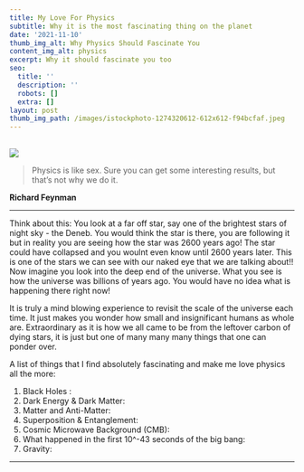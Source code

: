 ```yaml
---
title: My Love For Physics
subtitle: Why it is the most fascinating thing on the planet
date: '2021-11-10'
thumb_img_alt: Why Physics Should Fascinate You
content_img_alt: physics
excerpt: Why it should fascinate you too
seo:
  title: ''
  description: ''
  robots: []
  extra: []
layout: post
thumb_img_path: /images/istockphoto-1274320612-612x612-f94bcfaf.jpeg
---
```

##

![](/images/istockphoto-1274320612-612x612.jpeg)

> Physics is like sex. Sure you can get some interesting results, but that’s not why we do it.

**Richard Feynman**

***

Think about this: You look at a far off star, say one of the brightest stars of night sky - the Deneb. You would think the star is there, you are following it but in reality you are seeing how the star was 2600 years ago! The star could have collapsed and you woulnt even know until 2600 years later. This is one of the stars we can see with our naked eye that we are talking about!! Now imagine you  look into the deep end of the universe. What you see is how the universe was billions of years ago. You would have no idea what is happening there right now!

It is truly a mind blowing experience to revisit the scale of the universe each time. It just makes you wonder how small and insignificant humans as whole are. Extraordinary as it is how we all came to be from the leftover carbon of dying stars, it is just but one of many many many things that one can ponder over.

A list of things that I find absolutely fascinating and make me love physics all the more:

1.  Black Holes : 
2.  Dark Energy & Dark Matter: 
3.  Matter and Anti-Matter:
4.  Superposition & Entanglement:
5.  Cosmic Microwave Background (CMB):
6.  What happened in the first 10^-43 seconds of the big bang: 
7.  Gravity: 

***
